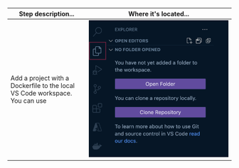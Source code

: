 <style>
    table th:first-of-type {
        width: 35%;
    }
    table th:nth-of-type(2) {
        width: 65%;
    }
</style>

| Step description...      | Where it's located...                                                                                                                                    |
|-----------------------------|--------------------------------------------------------------------------------------------------------------------------------------------|
| Add a project with a Dockerfile to the local VS Code workspace.  You can use | <img src="./images/explorer-workspace-project.png"> |


